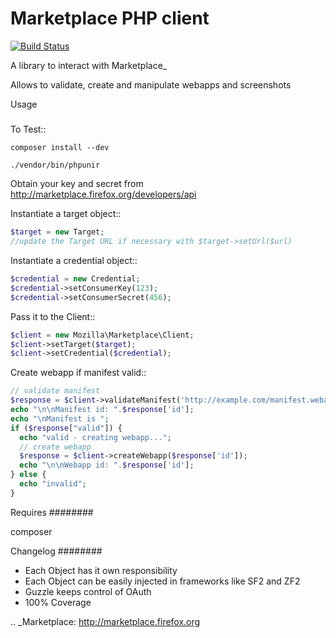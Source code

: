 Marketplace PHP client
======================

[![Build Status](https://travis-ci.org/kinncj/Marketplace.PHP.png?branch=master)](https://travis-ci.org/kinncj/Marketplace.PHP)

A library to interact with Marketplace_


Allows to validate, create and manipulate webapps and screenshots


Usage
#####

To Test::

    composer install --dev

    ./vendor/bin/phpunir

Obtain your key and secret from http://marketplace.firefox.org/developers/api

Instantiate a target object::

```php
$target = new Target;
//update the Target URL if necessary with $target->setUrl($url)
```

Instantiate a credential object::

```php
$credential = new Credential;
$credential->setConsumerKey(123);
$credential->setConsumerSecret(456);
```

Pass it to the Client::

```php
$client = new Mozilla\Marketplace\Client;
$client->setTarget($target);
$client->setCredential($credential);
```

Create webapp if manifest valid::

```php
// validate manifest
$response = $client->validateManifest('http://example.com/manifest.webapp');
echo "\n\nManifest id: ".$response['id'];
echo "\nManifest is ";
if ($response["valid"]) {
  echo "valid - creating webapp...";
  // create webapp
  $response = $client->createWebapp($response['id']);
  echo "\n\nWebapp id: ".$response['id'];
} else {
  echo "invalid";
}
```

Requires
########

composer

Changelog
########

 - Each Object has it own responsibility
 - Each Object can be easily injected in frameworks like SF2 and ZF2
 - Guzzle keeps control of OAuth
 - 100% Coverage

.. _Marketplace: http://marketplace.firefox.org
